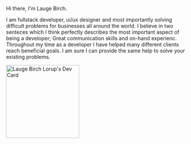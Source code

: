 Hi there, I'm Lauge Birch. 

I am fullstack developer, ui/ux designer and most importantly solving difficult problems for businesses all around the world. I believe in two senteces which I think perfectly describes the most important aspect of being a developer; Great communication skills and on-hand experienc. 
Throughout my time as a developer I have helped many different clients reach beneficial goals. I am sure I can provide the same help to solve your existing problems. 

<a href="https://app.daily.dev/Lauge"><img src="https://api.daily.dev/devcards/fab26029168b4890968f2226eff5508e.png?r=9py" width="200" alt="Lauge Birch Lorup's Dev Card"/></a>

